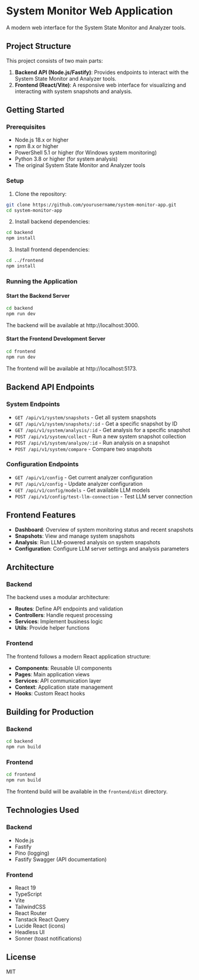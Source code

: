 # System Monitor Web Application

A modern web interface for the System State Monitor and Analyzer tools.

## Project Structure

This project consists of two main parts:

1. **Backend API (Node.js/Fastify)**: Provides endpoints to interact with the System State Monitor and Analyzer tools.
2. **Frontend (React/Vite)**: A responsive web interface for visualizing and interacting with system snapshots and analysis.

## Getting Started

### Prerequisites

- Node.js 18.x or higher
- npm 8.x or higher
- PowerShell 5.1 or higher (for Windows system monitoring)
- Python 3.8 or higher (for system analysis)
- The original System State Monitor and Analyzer tools

### Setup

1. Clone the repository:

```bash
git clone https://github.com/yourusername/system-monitor-app.git
cd system-monitor-app
```

2. Install backend dependencies:

```bash
cd backend
npm install
```

3. Install frontend dependencies:

```bash
cd ../frontend
npm install
```

### Running the Application

#### Start the Backend Server

```bash
cd backend
npm run dev
```

The backend will be available at http://localhost:3000.

#### Start the Frontend Development Server

```bash
cd frontend
npm run dev
```

The frontend will be available at http://localhost:5173.

## Backend API Endpoints

### System Endpoints

- `GET /api/v1/system/snapshots` - Get all system snapshots
- `GET /api/v1/system/snapshots/:id` - Get a specific snapshot by ID
- `GET /api/v1/system/analysis/:id` - Get analysis for a specific snapshot
- `POST /api/v1/system/collect` - Run a new system snapshot collection
- `POST /api/v1/system/analyze/:id` - Run analysis on a snapshot
- `POST /api/v1/system/compare` - Compare two snapshots

### Configuration Endpoints

- `GET /api/v1/config` - Get current analyzer configuration
- `PUT /api/v1/config` - Update analyzer configuration
- `GET /api/v1/config/models` - Get available LLM models
- `POST /api/v1/config/test-llm-connection` - Test LLM server connection

## Frontend Features

- **Dashboard**: Overview of system monitoring status and recent snapshots
- **Snapshots**: View and manage system snapshots
- **Analysis**: Run LLM-powered analysis on system snapshots
- **Configuration**: Configure LLM server settings and analysis parameters

## Architecture

### Backend

The backend uses a modular architecture:

- **Routes**: Define API endpoints and validation
- **Controllers**: Handle request processing
- **Services**: Implement business logic
- **Utils**: Provide helper functions

### Frontend

The frontend follows a modern React application structure:

- **Components**: Reusable UI components
- **Pages**: Main application views
- **Services**: API communication layer
- **Context**: Application state management
- **Hooks**: Custom React hooks

## Building for Production

### Backend

```bash
cd backend
npm run build
```

### Frontend

```bash
cd frontend
npm run build
```

The frontend build will be available in the `frontend/dist` directory.

## Technologies Used

### Backend

- Node.js
- Fastify
- Pino (logging)
- Fastify Swagger (API documentation)

### Frontend

- React 19
- TypeScript
- Vite
- TailwindCSS
- React Router
- Tanstack React Query
- Lucide React (icons)
- Headless UI
- Sonner (toast notifications)

## License

MIT
